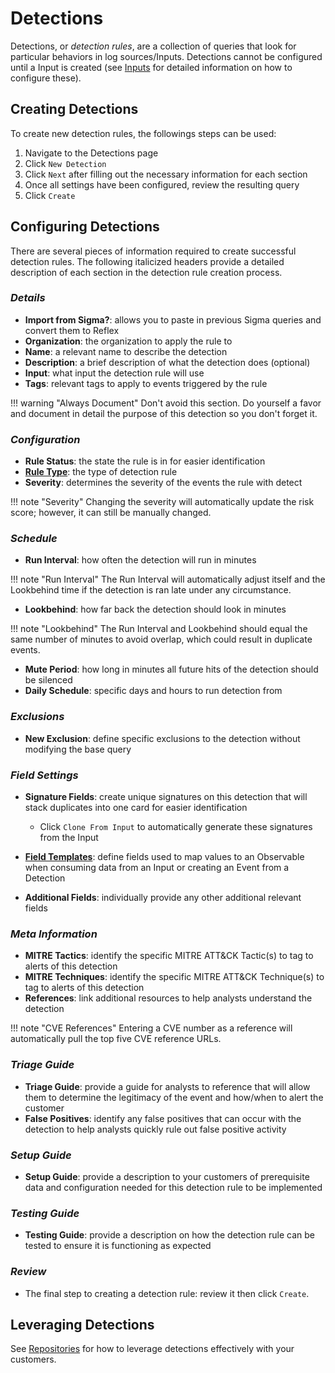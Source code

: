 # Detections
Detections, or _detection rules_, are a collection of queries that look for particular behaviors in log sources/Inputs. Detections cannot be configured until a Input is created (see [Inputs](../inputs/index.md) for detailed information on how to configure these).

## Creating Detections
To create new detection rules, the followings steps can be used:

1. Navigate to the Detections page
2. Click `New Detection`
3. Click `Next` after filling out the necessary information for each section
4. Once all settings have been configured, review the resulting query
5. Click `Create`

## Configuring Detections
There are several pieces of information required to create successful detection rules. The following italicized headers provide a detailed description of each section in the detection rule creation process.

### _Details_
   * **Import from Sigma?**: allows you to paste in previous Sigma queries and convert them to Reflex
   * **Organization**: the organization to apply the rule to
   * **Name**: a relevant name to describe the detection
   * **Description**: a brief description of what the detection does (optional)
   * **Input**: what input the detection rule will use
   * **Tags**: relevant tags to apply to events triggered by the rule

!!! warning "Always Document"
    Don't avoid this section. Do yourself a favor and document in detail the purpose of this detection so you don't forget it.

### _Configuration_
* **Rule Status**: the state the rule is in for easier identification
* **[Rule Type](rule-types.md)**: the type of detection rule
* **Severity**: determines the severity of the events the rule with detect

!!! note "Severity"
    Changing the severity will automatically update the risk score; however, it can still be manually changed.

### _Schedule_
* **Run Interval**: how often the detection will run in minutes

!!! note "Run Interval"
    The Run Interval will automatically adjust itself and the Lookbehind time if the detection is ran late under any circumstance.

* **Lookbehind**: how far back the detection should look in minutes

!!! note "Lookbehind"
    The Run Interval and Lookbehind should equal the same number of minutes to avoid overlap, which could result in duplicate events.

* **Mute Period**: how long in minutes all future hits of the detection should be silenced
* **Daily Schedule**: specific days and hours to run detection from

### _Exclusions_
* **New Exclusion**: define specific exclusions to the detection without modifying the base query

### _Field Settings_
* **Signature Fields**: create unique signatures on this detection that will stack duplicates into one card for easier identification

   * Click `Clone From Input` to automatically generate these signatures from the Input
* **[Field Templates](../field-templates/index.md)**: define fields used to map values to an Observable when consuming data from an Input or creating an Event from a Detection
* **Additional Fields**: individually provide any other additional relevant fields

### _Meta Information_
* **MITRE Tactics**: identify the specific MITRE ATT&CK Tactic(s) to tag to alerts of this detection
* **MITRE Techniques**: identify the specific MITRE ATT&CK Technique(s) to tag to alerts of this detection
* **References**: link additional resources to help analysts understand the detection

!!! note "CVE References"
    Entering a CVE number as a reference will automatically pull the top five CVE reference URLs.

### _Triage Guide_
* **Triage Guide**: provide a guide for analysts to reference that will allow them to determine the legitimacy of the event and how/when to alert the customer
* **False Positives**: identify any false positives that can occur with the detection to help analysts quickly rule out false positive activity

### _Setup Guide_
* **Setup Guide**: provide a description to your customers of prerequisite data and configuration needed for this detection rule to be implemented

### _Testing Guide_
* **Testing Guide**: provide a description on how the detection rule can be tested to ensure it is functioning as expected

### _Review_
* The final step to creating a detection rule: review it then click `Create`.

<!--## How to leverage Detections?-->
## Leveraging Detections
See [Repositories](repositories.md) for how to leverage detections effectively with your customers.




